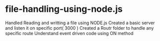 # file-handling-using-node.js

Handled Reading and writting a file using NODE.js
Created a basic server and listen it on specific port( 3000 )
Created a Routr folder to handle any specific route
Understand event driven code using ON method
